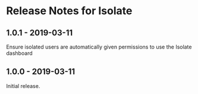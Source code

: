 # Release Notes for Isolate

## 1.0.1 - 2019-03-11

Ensure isolated users are automatically given permissions to use the Isolate dashboard

## 1.0.0 - 2019-03-11

Initial release.
